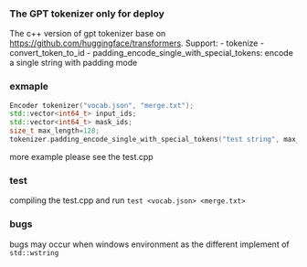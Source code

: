### The GPT tokenizer only for deploy
The c++ version of gpt tokenizer base on https://github.com/huggingface/transformers.
Support:
    - tokenize
    - convert_token_to_id
    - padding_encode_single_with_special_tokens: encode a single string with padding mode

### exmaple
```c++
Encoder tokenizer("vocab.json", "merge.txt");
std::vector<int64_t> input_ids;
std::vector<int64_t> mask_ids;
size_t max_length=128;
tokenizer.padding_encode_single_with_special_tokens("test string", max_length, &input_ids, &mask_ids);
```
more example please see the test.cpp

### test
compiling the test.cpp and run `test <vocab.json> <merge.txt>`

### bugs
bugs may occur when windows environment as the different implement of `std::wstring`